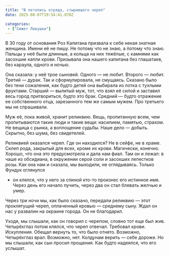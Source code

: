 ```yaml
---
title: "В летопись отряда, стырившего череп"
date: 2025-08-07T19:54:41.078Z

categories:
 - ["Сюжет Ловушки"]
---
```


В 30 году от основания Роз Капитана призвала к себе некая знатная
женщина. Имени её не пишу. Не потому что не знаю, а потому что знаю.
Пальцы у неё были длинные, а кольца на них тяжёлые, с камнями как
засохшие капли крови. Призывала она нашего капитана без глашатаев, без
караула, одного и ночью.

Она сказала: у неё трое сыновей. Одного — не любит. Второго — любит.
Третий — дурак. Так и сформулировала, не смущаясь. Сказано было без тени
сожаления, как будто детей она выбирала из лотка с тухлыми фруктами.
Старший — вылитый муж, тот, что взял её силой и заставил весь город
притвориться, будто это брак. Средний — будто отражение ее собственного
отца, зарезанного тем же самым мужем. Про третьего мы не спрашивали.

Муж её, пока живой, хранит реликвию. Вещь, пропитанную всем, чем
пропитываются такие люди и такие вещи: насилием, памятью, страхом. Не
вещица с рынка, а воплощение судьбы. Наше дело — добыть. Скрытно, без
шума, без свидетелей.

Реликвией оказался череп. Где он находился? Не в сейфе, не в храме.
Склеп рода, закрытый для всех, кроме их крови. Магически, конечно.
Хорошо, что она это предусмотрела и дала нам фиал. Там он и лежал: в
чаше из обсидиана, в окружении серой соли и засохших лепестков розы. Как
она нам и сказала, мы выходили, не оглядываясь. Только Фундук оглянулся
- он клялся, что у него за спиной кто-то произнес его истинное имя.
Через день его начало пучить, через два он стал блевать желчью и умер.

Через три ночи мы, как было сказано, передали реликвию — этот
проклятущий череп, оплаченный кровью — среднему сыну. Ждал он нас у
развалин на окраине города. Он не благодарил.

Уходя, мы слышали, как он говорил с черепом, словно тот еще был жив.
Четырёхглаз потом клялся, что череп отвечал. Требовал крови. Искупления.
Обещал вернуть то, что было отнято. Возможно, Четырёхглаз врал.
Возможно, нет. Колдунам верить — себе дороже. Но мы слышали, как сын
просил прощения. Как будто надеялся, что его услышат.
